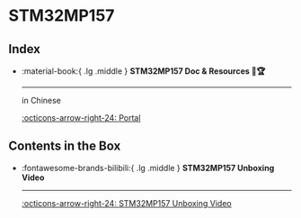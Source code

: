 # STM32MP157

## Index

<div class="grid cards" markdown>

-   :material-book:{ .lg .middle } __STM32MP157 Doc & Resources 🎯🏆__

    ---

    in Chinese

    [:octicons-arrow-right-24: <a href="http://www.openedv.com/docs/boards/arm-linux/zdyzmp157.html" target="_blank"> Portal </a>](#)

</div> 

## Contents in the Box

<div class="grid cards" markdown>

-   :fontawesome-brands-bilibili:{ .lg .middle } __STM32MP157 Unboxing Video__

    ---

    [:octicons-arrow-right-24: <a href="https://www.bilibili.com/video/BV1Kr4y1u74L?p=1&vd_source=5a427660f0337fedc22d4803661d493" target="_blank"> STM32MP157 Unboxing Video </a>](#) 

</div>